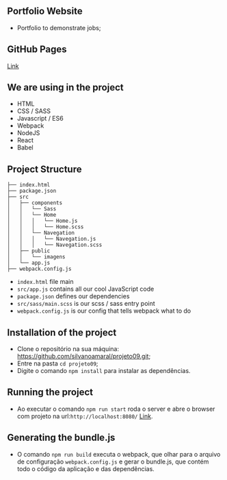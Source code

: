 ## Portfolio Website

* Portfolio to demonstrate jobs;

## GitHub Pages

[Link](https://silvanoamaral.github.io/projeto09/)

## We are using in the project 

* HTML
* CSS / SASS
* Javascript / ES6
* Webpack
* NodeJS 
* React
* Babel

## Project Structure
```
├── index.html
├── package.json
├── src
│   ├── components
│   │   └── Sass
│   │   └── Home
│   │   │   └── Home.js
│   │   │   └── Home.scss
│   │   └── Navegation
│   │   │   └── Navegation.js
│   │   │   └── Navegation.scss
│   ├── public
│   │   └── imagens
│   └── app.js
├── webpack.config.js
```

* `index.html` file main
* `src/app.js` contains all our cool JavaScript code
* `package.json` defines our dependencies
* `src/sass/main.scss` is our scss / sass entry point
* `webpack.config.js` is our config that tells webpack what to do

## Installation of the project

* Clone o repositório na sua máquina: https://github.com/silvanoamaral/projeto09.git;
* Entre na pasta `cd projeto09`;
* Digite o comando `npm install` para instalar as dependências.

## Running the project

* Ao executar o comando `npm run start` roda o server e abre o browser com projeto na url:`http://localhost:8080/` [Link](http://localhost:8080/).

## Generating the bundle.js

* O comando `npm run build` executa o webpack, que olhar para o arquivo de configuração `webpack.config.js` e gerar o bundle.js, que contém todo o código da aplicação e das dependências.